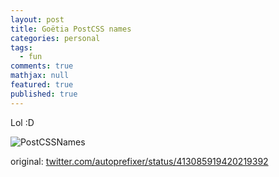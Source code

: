 ```yaml
---
layout: post
title: Goëtia PostCSS names
categories: personal
tags: 
  - fun
comments: true
mathjax: null
featured: true
published: true
---
```

Lol :D

![PostCSSNames](http://i.imgur.com/FTR9VnS.png)

original: <a href="https://twitter.com/autoprefixer/status/413085919420219392">twitter.com/autoprefixer/status/413085919420219392</a>
